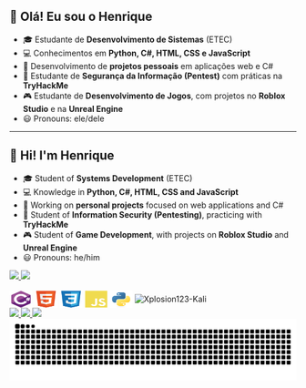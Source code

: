## 👋 Olá! Eu sou o Henrique  

- 🎓 Estudante de **Desenvolvimento de Sistemas** (ETEC)  
- 💻 Conhecimentos em **Python, C#, HTML, CSS e JavaScript**  
- 🚀 Desenvolvimento de **projetos pessoais** em aplicações web e C#  
- 🔐 Estudante de **Segurança da Informação (Pentest)** com práticas na **TryHackMe**  
- 🎮 Estudante de **Desenvolvimento de Jogos**, com projetos no **Roblox Studio** e na **Unreal Engine**  
- 😃 Pronouns: ele/dele  

---

## 👋 Hi! I'm Henrique  

- 🎓 Student of **Systems Development** (ETEC)  
- 💻 Knowledge in **Python, C#, HTML, CSS and JavaScript**  
- 🚀 Working on **personal projects** focused on web applications and C#  
- 🔐 Student of **Information Security (Pentesting)**, practicing with **TryHackMe**  
- 🎮 Student of **Game Development**, with projects on **Roblox Studio** and **Unreal Engine**  
- 😃 Pronouns: he/him  

<div>
  <a href="https://github.com/Xplosion123">
    <img height="180em" src="https://github-readme-stats.vercel.app/api?username=Xplosion123&show_icons=true&theme=dracula&include_all_commits=true&count_private=true"/>
    <img height="180em" src="https://github-readme-stats.vercel.app/api/top-langs/?username=Xplosion123&layout=compact&langs_count=16&theme=dracula"/>
  </a>
</div>

<div style="display: inline_block"><br>
  <img align="center" alt="Xplosion123-Csharp" height="30" width="40" src="https://raw.githubusercontent.com/devicons/devicon/master/icons/csharp/csharp-original.svg">
  <img align="center" alt="Xplosion123-HTML" height="30" width="40" src="https://raw.githubusercontent.com/devicons/devicon/master/icons/html5/html5-original.svg">
  <img align="center" alt="Xplosion123-CSS" height="30" width="40" src="https://raw.githubusercontent.com/devicons/devicon/master/icons/css3/css3-original.svg">
  <img align="center" alt="Xplosion123-Js" height="30" width="40" src="https://raw.githubusercontent.com/devicons/devicon/master/icons/javascript/javascript-plain.svg">
  <img align="center" alt="Xplosion123-Python" height="30" width="40" src="https://raw.githubusercontent.com/devicons/devicon/master/icons/python/python-original.svg">
  <img align="center" alt="Xplosion123-Kali" height="30" width="40" src="https://cdn.jsdelivr.net/gh/devicons/devicon@latest/icons/kalilinux/kalilinux-original.svg">
</div>

<div>
  <a href="https://w.app/61endl" target="_blank">
    <img src="https://img.shields.io/badge/WhatsApp-25D366?style=for-the-badge&logo=whatsapp&logoColor=white">
  </a>
  <a href="https://instagram.com/011.henriquin" target="_blank">
    <img src="https://img.shields.io/badge/Instagram-%23E4405F?style=for-the-badge&logo=instagram&logoColor=white">
  </a>
  <a href="mailto:henrimelo06@gmail.com">
  <img src="https://img.shields.io/badge/Gmail-D14836?style=for-the-badge&logo=gmail&logoColor=white">
  </a>
<picture align="center">
  <source media="(prefers-color-scheme: dark)" srcset="https://raw.githubusercontent.com/Xplosion123/Xplosion123/output/github-contribution-grid-snake-dark.svg">
  <source media="(prefers-color-scheme: light)" srcset="https://raw.githubusercontent.com/Xplosion123/Xplosion123/output/github-contribution-grid-snake.svg">
  <img align="center" alt="github contribution grid snake animation" src="https://raw.githubusercontent.com/Xplosion123/Xplosion123/output/github-contribution-grid-snake.svg">
</picture>
